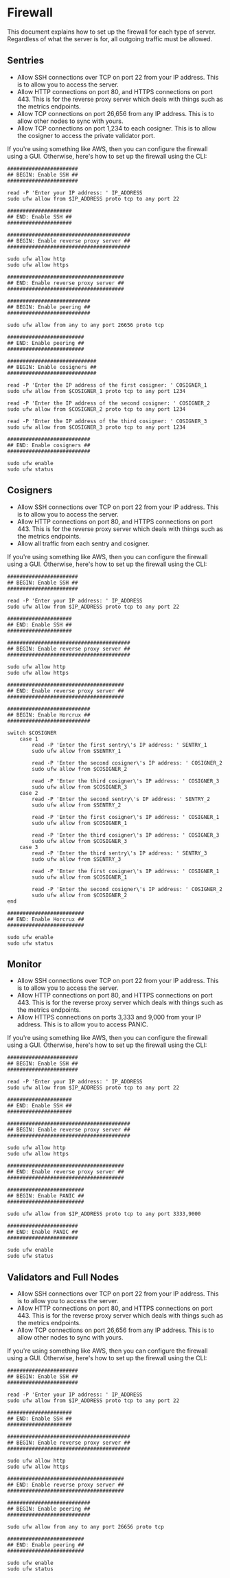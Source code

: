 # Firewall

This document explains how to set up the firewall for each type of server. Regardless of what the server is for, all outgoing traffic must be allowed.

## Sentries

- Allow SSH connections over TCP on port 22 from your IP address. This is to allow you to access the server.
- Allow HTTP connections on port 80, and HTTPS connections on port 443. This is for the reverse proxy server which deals with things such as the metrics endpoints.
- Allow TCP connections on port 26,656 from any IP address. This is to allow other nodes to sync with yours.
- Allow TCP connections on port 1,234 to each cosigner. This is to allow the cosigner to access the private validator port.

If you're using something like AWS, then you can configure the firewall using a GUI. Otherwise, here's how to set up the firewall using the CLI:

```shell
#######################
## BEGIN: Enable SSH ##
#######################

read -P 'Enter your IP address: ' IP_ADDRESS
sudo ufw allow from $IP_ADDRESS proto tcp to any port 22

#####################
## END: Enable SSH ##
#####################

########################################
## BEGIN: Enable reverse proxy server ##
########################################

sudo ufw allow http
sudo ufw allow https

######################################
## END: Enable reverse proxy server ##
######################################

###########################
## BEGIN: Enable peering ##
###########################

sudo ufw allow from any to any port 26656 proto tcp

#########################
## END: Enable peering ##
#########################

#############################
## BEGIN: Enable cosigners ##
#############################

read -P 'Enter the IP address of the first cosigner: ' COSIGNER_1
sudo ufw allow from $COSIGNER_1 proto tcp to any port 1234

read -P 'Enter the IP address of the second cosigner: ' COSIGNER_2
sudo ufw allow from $COSIGNER_2 proto tcp to any port 1234

read -P 'Enter the IP address of the third cosigner: ' COSIGNER_3
sudo ufw allow from $COSIGNER_3 proto tcp to any port 1234

###########################
## END: Enable cosigners ##
###########################

sudo ufw enable
sudo ufw status
```

## Cosigners

- Allow SSH connections over TCP on port 22 from your IP address. This is to allow you to access the server.
- Allow HTTP connections on port 80, and HTTPS connections on port 443. This is for the reverse proxy server which deals with things such as the metrics endpoints.
- Allow all traffic from each sentry and cosigner.

If you're using something like AWS, then you can configure the firewall using a GUI. Otherwise, here's how to set up the firewall using the CLI:

```shell
#######################
## BEGIN: Enable SSH ##
#######################

read -P 'Enter your IP address: ' IP_ADDRESS
sudo ufw allow from $IP_ADDRESS proto tcp to any port 22

#####################
## END: Enable SSH ##
#####################

########################################
## BEGIN: Enable reverse proxy server ##
########################################

sudo ufw allow http
sudo ufw allow https

######################################
## END: Enable reverse proxy server ##
######################################

###########################
## BEGIN: Enable Horcrux ##
###########################

switch $COSIGNER
    case 1
        read -P 'Enter the first sentry\'s IP address: ' SENTRY_1
        sudo ufw allow from $SENTRY_1

        read -P 'Enter the second cosigner\'s IP address: ' COSIGNER_2
        sudo ufw allow from $COSIGNER_2

        read -P 'Enter the third cosigner\'s IP address: ' COSIGNER_3
        sudo ufw allow from $COSIGNER_3
    case 2
        read -P 'Enter the second sentry\'s IP address: ' SENTRY_2
        sudo ufw allow from $SENTRY_2

        read -P 'Enter the first cosigner\'s IP address: ' COSIGNER_1
        sudo ufw allow from $COSIGNER_1

        read -P 'Enter the third cosigner\'s IP address: ' COSIGNER_3
        sudo ufw allow from $COSIGNER_3
    case 3
        read -P 'Enter the third sentry\'s IP address: ' SENTRY_3
        sudo ufw allow from $SENTRY_3

        read -P 'Enter the first cosigner\'s IP address: ' COSIGNER_1
        sudo ufw allow from $COSIGNER_1

        read -P 'Enter the second cosigner\'s IP address: ' COSIGNER_2
        sudo ufw allow from $COSIGNER_2
end

#########################
## END: Enable Horcrux ##
#########################

sudo ufw enable
sudo ufw status
```

## Monitor

- Allow SSH connections over TCP on port 22 from your IP address. This is to allow you to access the server.
- Allow HTTP connections on port 80, and HTTPS connections on port 443. This is for the reverse proxy server which deals with things such as the metrics endpoints.
- Allow HTTPS connections on ports 3,333 and 9,000 from your IP address. This is to allow you to access PANIC.

If you're using something like AWS, then you can configure the firewall using a GUI. Otherwise, here's how to set up the firewall using the CLI:

```shell
#######################
## BEGIN: Enable SSH ##
#######################

read -P 'Enter your IP address: ' IP_ADDRESS
sudo ufw allow from $IP_ADDRESS proto tcp to any port 22

#####################
## END: Enable SSH ##
#####################

########################################
## BEGIN: Enable reverse proxy server ##
########################################

sudo ufw allow http
sudo ufw allow https

######################################
## END: Enable reverse proxy server ##
######################################

#########################
## BEGIN: Enable PANIC ##
#########################

sudo ufw allow from $IP_ADDRESS proto tcp to any port 3333,9000

#######################
## END: Enable PANIC ##
#######################

sudo ufw enable
sudo ufw status
```

## Validators and Full Nodes

- Allow SSH connections over TCP on port 22 from your IP address. This is to allow you to access the server.
- Allow HTTP connections on port 80, and HTTPS connections on port 443. This is for the reverse proxy server which deals with things such as the metrics endpoints.
- Allow TCP connections on port 26,656 from any IP address. This is to allow other nodes to sync with yours.

If you're using something like AWS, then you can configure the firewall using a GUI. Otherwise, here's how to set up the firewall using the CLI:

```shell
#######################
## BEGIN: Enable SSH ##
#######################

read -P 'Enter your IP address: ' IP_ADDRESS
sudo ufw allow from $IP_ADDRESS proto tcp to any port 22

#####################
## END: Enable SSH ##
#####################

########################################
## BEGIN: Enable reverse proxy server ##
########################################

sudo ufw allow http
sudo ufw allow https

######################################
## END: Enable reverse proxy server ##
######################################

###########################
## BEGIN: Enable peering ##
###########################

sudo ufw allow from any to any port 26656 proto tcp

#########################
## END: Enable peering ##
#########################

sudo ufw enable
sudo ufw status
```
